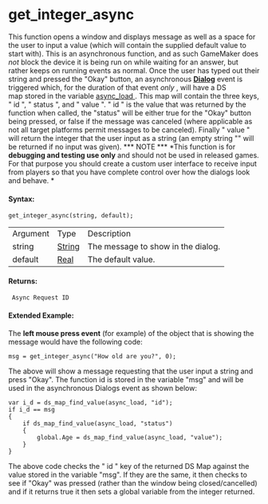 # get_integer_async

This function opens a window and displays message as well as a space for
the user to input a value (which will contain the supplied default value
to start with). This is an asynchronous function, and as such GameMaker
does *not* block the device it is being run on while waiting for an
answer, but rather keeps on running events as normal. Once the user has
typed out their string and pressed the "Okay" button, an asynchronous
[**Dialog**](../../../../The_Asset_Editors/Object_Properties/Async_Events/Dialog)
event is triggered which, for the duration of that event *only* , will
have a DS map stored in the variable [ async_load
](../../../GML_Overview/Variables/Builtin_Global_Variables/async_load)
. This map will contain the three keys, " id ", " status ", and " value
". " id " is the value that was returned by the function when called,
the "status" will be either true for the "Okay" button being pressed, or
false if the message was canceled (where applicable as not all target
platforms permit messages to be canceled). Finally " value " will return
the integer that the user input as a string (an empty string "" will be
returned if no input was given). *** NOTE *** *This function is for
**debugging and testing use only** and should not be used in released
games. For that purpose you should create a custom user interface to
receive input from players so that you have complete control over how
the dialogs look and behave. *

#### Syntax:

``` gml
get_integer_async(string, default);
```

|          |                                                                           |                                    |
|----------|---------------------------------------------------------------------------|------------------------------------|
| Argument | Type                                                                      | Description                        |
| string   |  [String](../../../../../GameMaker_Language/GML_Overview/Data_Types)  | The message to show in the dialog. |
| default  |  [Real](../../../../../GameMaker_Language/GML_Overview/Data_Types)    | The default value.                 |

#### Returns:

``` gml
 Async Request ID
```

#### Extended Example:

The **left mouse press event** (for example) of the object that is
showing the message would have the following code:

``` gml
msg = get_integer_async("How old are you?", 0);
```

The above will show a message requesting that the user input a string
and press "Okay". The function id is stored in the variable "msg" and
will be used in the asynchronous Dialogs event as shown below:

``` gml
var i_d = ds_map_find_value(async_load, "id");
if i_d == msg
{
    if ds_map_find_value(async_load, "status")
    {
        global.Age = ds_map_find_value(async_load, "value");
    }
}
```

The above code checks the " id " key of the returned DS Map against the
value stored in the variable "msg". If they are the same, it then checks
to see if "Okay" was pressed (rather than the window being
closed/cancelled) and if it returns true it then sets a global variable
from the integer returned.
